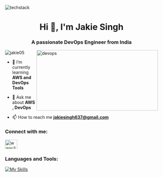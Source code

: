 ![techstack](https://user-images.githubusercontent.com/52347812/137624699-ce6bb7ee-eb84-46f1-ac69-c4b78b22db90.png)
<h1 align="center">Hi 👋, I'm Jakie Singh</h1>
<h3 align="center">A passionate DevOps Engineer from India</h3>
<img align="right" alt="devops" width=400 height=200
src="https://camo.githubusercontent.com/5ddf73ad3a205111cf8c686f687fc216c2946a75005718c8da5b837ad9de78c9/68747470733a2f2f7468756d62732e6766796361742e636f6d2f4576696c4e657874446576696c666973682d736d616c6c2e676966">

<p align="left"> <img src="https://komarev.com/ghpvc/?username=jakie05&label=Profile%20views&color=0e75b6&style=flat" alt="jakie05" /> </p>

- 🌱 I’m currently learning **AWS and DevOps Tools**

- 💬 Ask me about **AWS , DevOps**

- 📫 How to reach me **jakiesingh637@gmail.com**

<h3 align="left">Connect with me:</h3>
<p align="left">
<a href="https://www.linkedin.com/in/jakie-singh/" target="blank"><img align="center" src="https://raw.githubusercontent.com/rahuldkjain/github-profile-readme-generator/master/src/images/icons/Social/linked-in-alt.svg" alt="www.linkedin.com/in/vinodvarma-devops" height="30" width="40" /></a>
</p>

<h3 align="left">Languages and Tools:</h3>

[![My Skills](https://skillicons.dev/icons?i=aws,git,jenkins,linux,docker,python,maven,kubernetes,ansible,azure,html,css&perline=6)](https://skillicons.dev)
